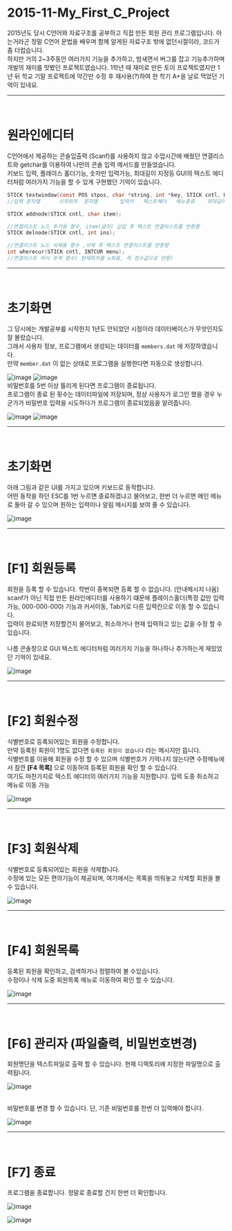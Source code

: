 # 2015-11-My_First_C_Project
2015년도 당시 C언어와 자료구조를 공부하고 직접 만든 회원 관리 프로그램입니다.
아는거라곤 정말 C언어 문법을 배우며 함께 알게된 자료구조 밖에 없던시절이라, 코드가 좀 더럽습니다. <br/>
하지만 거의 2~3주동안 여러가지 기능을 추가하고, 밤새면서 버그를 잡고 기능추가하며 개발의 재미를 맛봤던 프로젝트였습니다.
1학년 때 재미로 만든 토이 프로젝트였지만 1년 뒤 학교 기말 프로젝트에 약간만 수정 후 재사용(?)하여 한 학기 A+을 날로 먹었던 기억이 있네요. 

<hr/>
<br/>

# 원라인에디터

C언어에서 제공하는 콘솔입출력 (Scanf)를 사용하지 않고 수업시간에 배웠던 연결리스트와 getchar를 이용하여 나만의 콘솔 입력 메서드를 만들었습니다.<br/>
키보드 입력, 플레이스 홀더기능, 숫자만 입력가능, 최대길이 지정등 GUI의 텍스트 에디터처럼 여러가지 기능을 할 수 있게 구현했던 기억이 있습니다.

```c
STICK textwindow(const POS stpos, char *string, int *key, STICK cntl, USE menu, int *len);
//입력 문자열	  시작위치  문자열		  입력키	텍스트헤더	메뉴종류	최대길이(x 인설트여부)

STICK addnode(STICK cntl, char item);

//연결리스트 노드 추가용 함수, item(글자) 삽입 후 텍스트 연결리스트를 반환함
STICK delnode(STICK cntl, int ins);

//연결리스트 노드 삭제용 함수 ,삭제 후 텍스트 연결리스트를 반환함
int wherecur(STICK cntl, INTCUR menu);
//연결리스트 커서 추적 함수( 현재위치를 x좌표, 즉 정수값으로 반환)
```

<hr/>
<br/>

# 초기화면

그 당시에는 개발공부를 시작한지 1년도 안되었던 시점이라 데이터베이스가 무엇인지도 잘 몰랐습니다.<br/>
그래서 사용자 정보, 프로그램에서 생성되는 데이터를 `members.dat` 에 저장하였습니다.<br/>
만약 `member.dat` 이 없는 상태로 프로그램을 실행한다면 자동으로 생성합니다.

![image](https://user-images.githubusercontent.com/26001202/122553599-dbf44500-d072-11eb-86d8-e28d5c40a126.png)
![image](https://user-images.githubusercontent.com/26001202/122553394-933c8c00-d072-11eb-8465-f48d4a5983b8.png)
<br/>
비밀번호를 5번 이상 틀리게 된다면 프로그램이 종료됩니다. <br/>
프로그램이 종료 된 횟수는 데이터파일에 저장되며, 정상 사용자가 로그인 했을 경우 누군가가 비밀번호 입력을 시도하다가 프로그램이 종료되었음을 알려줍니다.

![image](https://user-images.githubusercontent.com/26001202/122553843-283f8500-d073-11eb-9197-b0a5b6562822.png)
![image](https://user-images.githubusercontent.com/26001202/122553861-2ecdfc80-d073-11eb-91d1-4fbaa625f469.png)

<hr/>
<br/>

# 초기화면

아래 그림과 같은 UI를 가지고 있으며 키보드로 동작합니다.<br/>
어떤 동작을 하던 ESC를 1번 누르면 종료하겠냐고 물어보고, 한번 더 누르면 메인 메뉴로 돌아 갈 수 있으며 원하는 입력이나 알림 메시지를 보여 줄 수 있습니다.

![image](https://user-images.githubusercontent.com/26001202/122554208-a865ea80-d073-11eb-895a-711cb7aeb605.png)

<hr/>
<br/>

# [F1] 회원등록

회원을 등록 할 수 있습니다. 학번이 중복되면 등록 할 수 없습니다. (안내메시지 나옴)
scanf가 아닌 직접 만든 원라인에디터를 사용하기 떄문에 플레이스홀더(특정 값만 입력가능, 000-000-000) 기능과 커서이동, Tab키로 다른 입력칸으로 이동 할 수 있습니다.<br/>
입력이 완료되면 저장할건지 물어보고, 취소하거나 현재 입력하고 있는 값을 수정 할 수 있습니다.<br/>
<br/>
나름 콘솔창으로 GUI 텍스트 에디터처럼 여러가지 기능을 하나하나 추가하는게 재밌었던 기억이 있네요.

![image](https://user-images.githubusercontent.com/26001202/122554833-6f7a4580-d074-11eb-9775-c55e0c9f1596.png)

<hr/>
<br/>

# [F2] 회원수정
식별번호로 등록되어있는 회원을 수정합니다.<br/>
만약 등록된 회원이 1명도 없다면 `등록된 회원이 없습니다` 라는 메시지만 뜹니다.<br/>
식별번호를 이용해 회원을 수정 할 수 있으며 식별번호가 기억나지 않는다면 수정메뉴에서 잠깐 **[F4 목록]** 으로 이동하여 등록된 회원을 확인 할 수 있습니다.<br/>
여기도 마찬가지로 텍스트 에디터의 여러가지 기능을 지원합니다. 입력 도중 취소하고 메뉴로 이동 가능

![image](https://user-images.githubusercontent.com/26001202/122555071-c4b65700-d074-11eb-9e39-ba1cef593d42.png)

<hr/>
<br/>

# [F3] 회원삭제
식별번호로 등록되어있는 회원을 삭제합니다.<br/>
수정에 있는 모든 편의기능이 제공되며, 여기에서는 목록을 띄워놓고 삭제할 회원을 볼 수 있습니다.

![image](https://user-images.githubusercontent.com/26001202/122555473-4dcd8e00-d075-11eb-9c64-bb6b05c98bb9.png)

<hr/>
<br/>

# [F4] 회원목록
등록된 회원을 확인하고, 검색하거나 정렬하여 볼 수있습니다.<br/>
수정이나 삭제 도중 회원목록 메뉴로 이동하여 확인 할 수 있습니다.

![image](https://user-images.githubusercontent.com/26001202/122556084-0dbadb00-d076-11eb-86b7-61688eb61b0b.png)


<hr/>
<br/>

# [F6] 관리자 (파일출력, 비밀번호변경)

회원명단을 텍스트파일로 출력 할 수 있습니다. 현재 디렉토리에 지정한 파일명으로 출력됩니다. 

![image](https://user-images.githubusercontent.com/26001202/122556368-60949280-d076-11eb-897f-7a08dc734029.png)

<br/>
비밀번호를 변경 할 수 있습니다. 단, 기존 비밀번호를 한번 더 입력해야 합니다.

![image](https://user-images.githubusercontent.com/26001202/122556578-a8b3b500-d076-11eb-8ada-a3984639b0ab.png)


<hr/>
<br/>

# [F7] 종료
프로그램을 종료합니다. 정말로 종료할 건지 한번 더 확인합니다.

![image](https://user-images.githubusercontent.com/26001202/122556647-bb2dee80-d076-11eb-9060-482ea1298150.png)

![image](https://user-images.githubusercontent.com/26001202/122556757-da2c8080-d076-11eb-8b46-4815a18c8b19.png)
